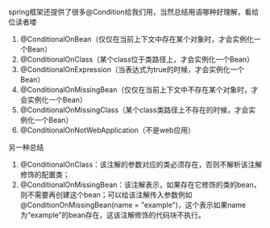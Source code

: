 spring框架还提供了很多@Condition给我们用，当然总结用语哪种好理解，看给位读者喽

1. @ConditionalOnBean（仅仅在当前上下文中存在某个对象时，才会实例化一个Bean）
2. @ConditionalOnClass（某个class位于类路径上，才会实例化一个Bean）
3. @ConditionalOnExpression（当表达式为true的时候，才会实例化一个Bean）
4. @ConditionalOnMissingBean（仅仅在当前上下文中不存在某个对象时，才会实例化一个Bean）
5. @ConditionalOnMissingClass（某个class类路径上不存在的时候，才会实例化一个Bean）
6. @ConditionalOnNotWebApplication（不是web应用）

另一种总结

1. @ConditionalOnClass：该注解的参数对应的类必须存在，否则不解析该注解修饰的配置类；
2. @ConditionalOnMissingBean：该注解表示，如果存在它修饰的类的bean，则不需要再创建这个bean；可以给该注解传入参数例如@ConditionOnMissingBean(name = "example")，这个表示如果name为“example”的bean存在，这该注解修饰的代码块不执行。
